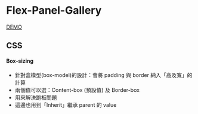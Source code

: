 ﻿# Flex-Panel-Gallery
[DEMO](https://chihtsunglu.github.io/Flex-Panel-Gallery/flex.html)
## **CSS**
#### Box-sizing
- 針對盒模型(box-model)的設計：會將 padding 與 border  納入「高及寬」的計算
- 兩個值可以選：Content-box (預設值) 及 Border-box
- 用來解決跑板問題
- 這邊也用到「Inherit」繼承 parent 的 value
